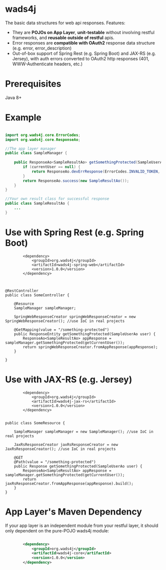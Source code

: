 # wads4j

The basic data structures for web api responses.  Features: 

* They are **POJOs on App Layer**, **unit-testable** without involving restful frameworks, and **reusable outside of restful** apis. 
* Error responses are **compatible with OAuth2** response data structure (e.g. error, error_description)
* Out-of-box support of Spring Rest (e.g. Spring Boot) and JAX-RS (e.g. Jersey),  with auth errors converted to OAuth2 http responses (401, WWW-Authenticate headers, etc.)
  

# Prerequisites
Java 8+

# Example

```java

import org.wads4j.core.ErrorCodes;
import org.wads4j.core.ResponseAo;

//The app layer manager
public class SampleManager {
  
    public ResponseAo<SampleResultAo> getSomethingProtected(SampleUserAo currentUser) {
        if (currentUser == null) {
            return ResponseAo.devErrResponse(ErrorCodes.INVALID_TOKEN, "User has logged out");
        }
        return ResponseAo.success(new SampleResultAo());
    }
}

//Your own result class for successful response
public class SampleResultAo {
    ...
}
```


# Use with Spring Rest (e.g. Spring Boot)


```$xml
        <dependency>
            <groupId>org.wads4j</groupId>
            <artifactId>wads4j-spring-web</artifactId>
            <version>1.0.0</version>
        </dependency>
```


```$java

 
@RestController
public class SomeController {

    @Resource
    SampleManager sampleManager;

    SpringWebResponseCreator springWebResponseCreator = new SpringWebResponseCreator(); //use IoC in real projects

    @GetMapping(value = "/something-protected")
    public ResponseEntity getSomethingProtected(SampleUserAo user) {
        ResponseAo<SampleResultAo> appResponse = sampleManager.getSomethingProtected(getCurrentUser());
        return springWebResponseCreator.fromAppResponse(appResponse);
    }

}
```


# Use with JAX-RS (e.g. Jersey)

```$xml
        <dependency>
            <groupId>org.wads4j</groupId>
            <artifactId>wads4j-jax-rs</artifactId>
            <version>1.0.0</version>
        </dependency>
```

```$xml

public class SomeResource {

    SampleManager sampleManager = new SampleManager(); //use IoC in real projects

    JaxRsResponseCreator jaxRsResponseCreator = new JaxRsResponseCreator(); //use IoC in real projects

    @GET
    @Path(value = "/something-protected")
    public Response getSomethingProtected(SampleUserAo user) {
        ResponseAo<SampleResultAo> appResponse = sampleManager.getSomethingProtected(getCurrentUser());
        return jaxRsResponseCreator.fromAppResponse(appResponse).build();
    }
}
```


# App Layer's Maven Dependency

If your app layer is an independent module from your restful layer, it should only dependent on the pure-POJO wads4j module: 

```xml

        <dependency>
            <groupId>org.wads4j</groupId>
            <artifactId>wads4j-core</artifactId>
            <version>1.0.0</version>
        </dependency>

```